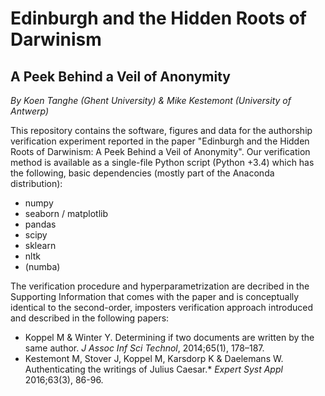 # Edinburgh and the Hidden Roots of Darwinism
## A Peek Behind a Veil of Anonymity

*By Koen Tanghe (Ghent University) & Mike Kestemont (University of Antwerp)*

This repository contains the software, figures and data for the authorship verification experiment reported in the paper "Edinburgh and the Hidden Roots of Darwinism: A Peek Behind a Veil of Anonymity". Our verification method is available as a single-file Python script (Python +3.4) which has the following, basic dependencies (mostly part of the Anaconda distribution):

- numpy
- seaborn / matplotlib
- pandas
- scipy
- sklearn
- nltk
- (numba)

The verification procedure and hyperparametrization are decribed in the Supporting Information that comes with the paper and is conceptually identical to the second-order, imposters verification approach introduced and described in the following papers:

- Koppel M & Winter Y. Determining if two documents are written by the same author. *J Assoc Inf Sci Technol*, 2014;65(1), 178–187.
- Kestemont M, Stover J, Koppel M, Karsdorp K & Daelemans W. Authenticating the writings of Julius Caesar.* *Expert Syst Appl* 2016;63(3), 86-96.



